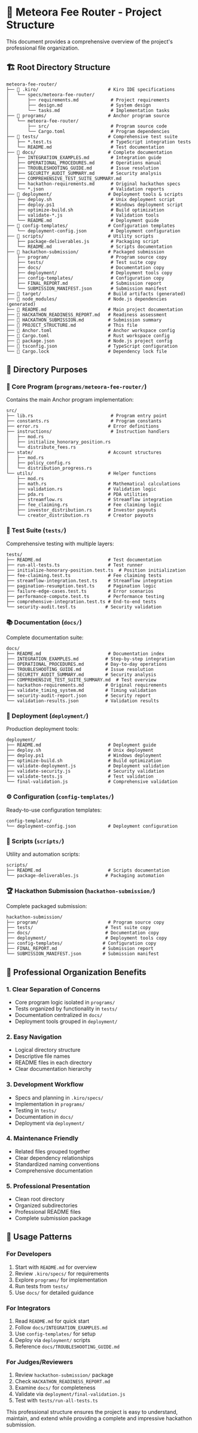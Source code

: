 # 📁 Meteora Fee Router - Project Structure

This document provides a comprehensive overview of the project's professional file organization.

## 🏗️ Root Directory Structure

```
meteora-fee-router/
├── 📂 .kiro/                          # Kiro IDE specifications
│   └── specs/meteora-fee-router/
│       ├── requirements.md            # Project requirements
│       ├── design.md                  # System design
│       └── tasks.md                   # Implementation tasks
├── 📂 programs/                       # Anchor program source
│   └── meteora-fee-router/
│       ├── src/                       # Program source code
│       └── Cargo.toml                 # Program dependencies
├── 📂 tests/                          # Comprehensive test suite
│   ├── *.test.ts                      # TypeScript integration tests
│   └── README.md                      # Test documentation
├── 📂 docs/                           # Complete documentation
│   ├── INTEGRATION_EXAMPLES.md        # Integration guide
│   ├── OPERATIONAL_PROCEDURES.md      # Operations manual
│   ├── TROUBLESHOOTING_GUIDE.md       # Issue resolution
│   ├── SECURITY_AUDIT_SUMMARY.md      # Security analysis
│   ├── COMPREHENSIVE_TEST_SUITE_SUMMARY.md
│   ├── hackathon-requirements.md      # Original hackathon specs
│   └── *.json                         # Validation reports
├── 📂 deployment/                     # Deployment tools & scripts
│   ├── deploy.sh                      # Unix deployment script
│   ├── deploy.ps1                     # Windows deployment script
│   ├── optimize-build.sh              # Build optimization
│   ├── validate-*.js                  # Validation tools
│   └── README.md                      # Deployment guide
├── 📂 config-templates/               # Configuration templates
│   └── deployment-config.json         # Deployment configuration
├── 📂 scripts/                        # Utility scripts
│   ├── package-deliverables.js        # Packaging script
│   └── README.md                      # Scripts documentation
├── 📂 hackathon-submission/           # Packaged submission
│   ├── program/                       # Program source copy
│   ├── tests/                         # Test suite copy
│   ├── docs/                          # Documentation copy
│   ├── deployment/                    # Deployment tools copy
│   ├── config-templates/              # Configuration copy
│   ├── FINAL_REPORT.md                # Submission report
│   └── SUBMISSION_MANIFEST.json       # Submission manifest
├── 📂 target/                         # Build artifacts (generated)
├── 📂 node_modules/                   # Node.js dependencies (generated)
├── 📄 README.md                       # Main project documentation
├── 📄 HACKATHON_READINESS_REPORT.md   # Readiness assessment
├── 📄 HACKATHON_SUBMISSION.md         # Submission summary
├── 📄 PROJECT_STRUCTURE.md            # This file
├── 📄 Anchor.toml                     # Anchor workspace config
├── 📄 Cargo.toml                      # Rust workspace config
├── 📄 package.json                    # Node.js project config
├── 📄 tsconfig.json                   # TypeScript configuration
└── 📄 Cargo.lock                      # Dependency lock file
```

## 🎯 Directory Purposes

### 📂 Core Program (`programs/meteora-fee-router/`)

Contains the main Anchor program implementation:

```
src/
├── lib.rs                             # Program entry point
├── constants.rs                       # Program constants
├── error.rs                          # Error definitions
├── instructions/                      # Instruction handlers
│   ├── mod.rs
│   ├── initialize_honorary_position.rs
│   └── distribute_fees.rs
├── state/                            # Account structures
│   ├── mod.rs
│   ├── policy_config.rs
│   └── distribution_progress.rs
└── utils/                            # Helper functions
    ├── mod.rs
    ├── math.rs                       # Mathematical calculations
    ├── validation.rs                 # Validation logic
    ├── pda.rs                        # PDA utilities
    ├── streamflow.rs                 # Streamflow integration
    ├── fee_claiming.rs               # Fee claiming logic
    ├── investor_distribution.rs      # Investor payouts
    └── creator_distribution.rs       # Creator payouts
```

### 🧪 Test Suite (`tests/`)

Comprehensive testing with multiple layers:

```
tests/
├── README.md                         # Test documentation
├── run-all-tests.ts                  # Test runner
├── initialize-honorary-position.test.ts  # Position initialization
├── fee-claiming.test.ts              # Fee claiming tests
├── streamflow-integration.test.ts    # Streamflow integration
├── pagination-resumption.test.ts     # Pagination logic
├── failure-edge-cases.test.ts        # Error scenarios
├── performance-compute.test.ts       # Performance testing
├── comprehensive-integration.test.ts # End-to-end tests
└── security-audit.test.ts           # Security validation
```

### 📚 Documentation (`docs/`)

Complete documentation suite:

```
docs/
├── README.md                         # Documentation index
├── INTEGRATION_EXAMPLES.md          # Step-by-step integration
├── OPERATIONAL_PROCEDURES.md        # Day-to-day operations
├── TROUBLESHOOTING_GUIDE.md         # Issue resolution
├── SECURITY_AUDIT_SUMMARY.md        # Security analysis
├── COMPREHENSIVE_TEST_SUITE_SUMMARY.md  # Test overview
├── hackathon-requirements.md        # Original requirements
├── validate_timing_system.md        # Timing validation
├── security-audit-report.json       # Security report
└── validation-results.json          # Validation results
```

### 🚀 Deployment (`deployment/`)

Production deployment tools:

```
deployment/
├── README.md                         # Deployment guide
├── deploy.sh                         # Unix deployment
├── deploy.ps1                        # Windows deployment
├── optimize-build.sh                 # Build optimization
├── validate-deployment.js            # Deployment validation
├── validate-security.js              # Security validation
├── validate-tests.js                 # Test validation
└── final-validation.js               # Comprehensive validation
```

### ⚙️ Configuration (`config-templates/`)

Ready-to-use configuration templates:

```
config-templates/
└── deployment-config.json            # Deployment configuration
```

### 🔧 Scripts (`scripts/`)

Utility and automation scripts:

```
scripts/
├── README.md                         # Scripts documentation
└── package-deliverables.js          # Packaging automation
```

### 🏆 Hackathon Submission (`hackathon-submission/`)

Complete packaged submission:

```
hackathon-submission/
├── program/                          # Program source copy
├── tests/                           # Test suite copy
├── docs/                            # Documentation copy
├── deployment/                      # Deployment tools copy
├── config-templates/               # Configuration copy
├── FINAL_REPORT.md                 # Submission report
└── SUBMISSION_MANIFEST.json        # Submission manifest
```

## 🎯 Professional Organization Benefits

### 1. **Clear Separation of Concerns**
- Core program logic isolated in `programs/`
- Tests organized by functionality in `tests/`
- Documentation centralized in `docs/`
- Deployment tools grouped in `deployment/`

### 2. **Easy Navigation**
- Logical directory structure
- Descriptive file names
- README files in each directory
- Clear documentation hierarchy

### 3. **Development Workflow**
- Specs and planning in `.kiro/specs/`
- Implementation in `programs/`
- Testing in `tests/`
- Documentation in `docs/`
- Deployment via `deployment/`

### 4. **Maintenance Friendly**
- Related files grouped together
- Clear dependency relationships
- Standardized naming conventions
- Comprehensive documentation

### 5. **Professional Presentation**
- Clean root directory
- Organized subdirectories
- Professional README files
- Complete submission package

## 🚀 Usage Patterns

### For Developers
1. Start with `README.md` for overview
2. Review `.kiro/specs/` for requirements
3. Explore `programs/` for implementation
4. Run tests from `tests/`
5. Use `docs/` for detailed guidance

### For Integrators
1. Read `README.md` for quick start
2. Follow `docs/INTEGRATION_EXAMPLES.md`
3. Use `config-templates/` for setup
4. Deploy via `deployment/` scripts
5. Reference `docs/TROUBLESHOOTING_GUIDE.md`

### For Judges/Reviewers
1. Review `hackathon-submission/` package
2. Check `HACKATHON_READINESS_REPORT.md`
3. Examine `docs/` for completeness
4. Validate via `deployment/final-validation.js`
5. Test with `tests/run-all-tests.ts`

This professional structure ensures the project is easy to understand, maintain, and extend while providing a complete and impressive hackathon submission.